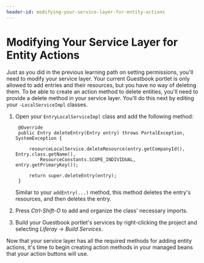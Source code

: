 ```yaml
---
header-id: modifying-your-service-layer-for-entity-actions
---
```


# Modifying Your Service Layer for Entity Actions

Just as you did in the previous learning path on setting permissions, you'll
need to modify your service layer. Your current Guestbook portlet is only
allowed to add entries and their resources, but you have no way of deleting
them. To be able to create an action method to delete entities, you'll need to
provide a delete method in your service layer. You'll do this next by editing
your `-LocalServiceImpl` classes. 

1. Open your `EntryLocalServiceImpl` class and add the following method: 

        @Override
        public Entry deleteEntry(Entry entry) throws PortalException, SystemException {

            resourceLocalService.deleteResource(entry.getCompanyId(), Entry.class.getName(),
                ResourceConstants.SCOPE_INDIVIDUAL, entry.getPrimaryKey());

            return super.deleteEntry(entry);
        }

    Similar to your `addEntry(...)` method, this method deletes the entry's
    resources, and then deletes the entry. 

2. Press *Ctrl-Shift-O* to add and organize the class' necessary imports. 

3. Build your Guestbook portlet's services by right-clicking the project and
   selecting *Liferay* &rarr; *Build Services*. 

Now that your service layer has all the required methods for adding entity
actions, it's time to begin creating action methods in your managed beans that
your action buttons will use. 
